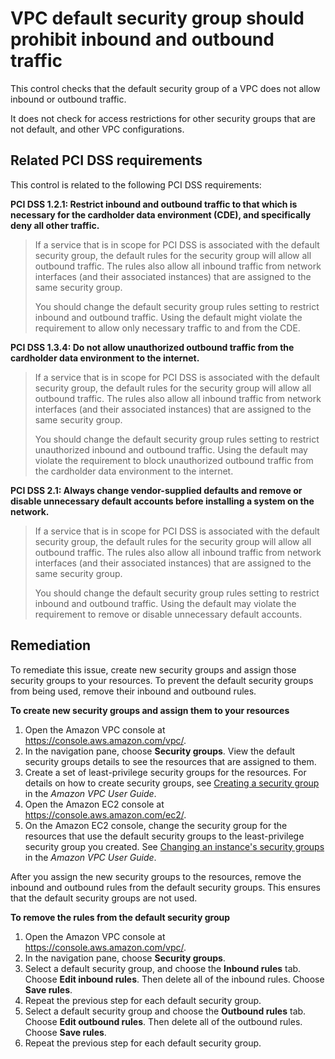 # VPC default security group should prohibit inbound and outbound traffic

This control checks that the default security group of a VPC does not allow inbound or outbound traffic.

It does not check for access restrictions for other security groups that are not default, and other VPC configurations.

## Related PCI DSS requirements

This control is related to the following PCI DSS requirements:

**PCI DSS 1.2.1: Restrict inbound and outbound traffic to that which is necessary for the cardholder data environment (CDE), and specifically deny all other traffic.**

> If a service that is in scope for PCI DSS is associated with the default security group, the default rules for the security group will allow all outbound traffic. The rules also allow all inbound traffic from network interfaces (and their associated instances) that are assigned to the same security group.
>
> You should change the default security group rules setting to restrict inbound and outbound traffic. Using the default might violate the requirement to allow only necessary traffic to and from the CDE.

**PCI DSS 1.3.4: Do not allow unauthorized outbound traffic from the cardholder data environment to the internet.**

> If a service that is in scope for PCI DSS is associated with the default security group, the default rules for the security group will allow all outbound traffic. The rules also allow all inbound traffic from network interfaces (and their associated instances) that are assigned to the same security group.
>
> You should change the default security group rules setting to restrict unauthorized inbound and outbound traffic. Using the default may violate the requirement to block unauthorized outbound traffic from the cardholder data environment to the internet.

**PCI DSS 2.1: Always change vendor-supplied defaults and remove or disable unnecessary default accounts before installing a system on the network.**

> If a service that is in scope for PCI DSS is associated with the default security group, the default rules for the security group will allow all outbound traffic. The rules also allow all inbound traffic from network interfaces (and their associated instances) that are assigned to the same security group.
>
> You should change the default security group rules setting to restrict inbound and outbound traffic. Using the default may violate the requirement to remove or disable unnecessary default accounts.

## Remediation

To remediate this issue, create new security groups and assign those security groups to your resources. To prevent the default security groups from being used, remove their inbound and outbound rules.

**To create new security groups and assign them to your resources**

1. Open the Amazon VPC console at https://console.aws.amazon.com/vpc/.
2. In the navigation pane, choose **Security groups**. View the default security groups details to see the resources that are assigned to them.
3. Create a set of least-privilege security groups for the resources. For details on how to create security groups, see [Creating a security group](https://docs.aws.amazon.com/vpc/latest/userguide/VPC_SecurityGroups.html#CreatingSecurityGroups) in the _Amazon VPC User Guide_.
4. Open the Amazon EC2 console at https://console.aws.amazon.com/ec2/.
5. On the Amazon EC2 console, change the security group for the resources that use the default security groups to the least-privilege security group you created. See [Changing an instance's security groups](https://docs.aws.amazon.com/vpc/latest/userguide/VPC_SecurityGroups.html#SG_Changing_Group_Membership) in the _Amazon VPC User Guide_.

After you assign the new security groups to the resources, remove the inbound and outbound rules from the default security groups. This ensures that the default security groups are not used.

**To remove the rules from the default security group**

1. Open the Amazon VPC console at https://console.aws.amazon.com/vpc/.
2. In the navigation pane, choose **Security groups**.
3. Select a default security group, and choose the **Inbound rules** tab. Choose **Edit inbound rules**. Then delete all of the inbound rules. Choose **Save rules**.
4. Repeat the previous step for each default security group.
5. Select a default security group and choose the **Outbound rules** tab. Choose **Edit outbound rules**. Then delete all of the outbound rules. Choose **Save rules**.
6. Repeat the previous step for each default security group.
